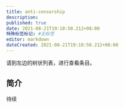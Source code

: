 ```yaml
---
title: anti-censorship
description:
published: true
date: 2021-08-21T19:10:50.212+08:00
特殊标签标记: #无标签
editor: markdown
dateCreated: 2021-08-21T19:10:50.212+08:00
---
```


请到左边的树状列表，进行查看条目。

## 简介

待续
